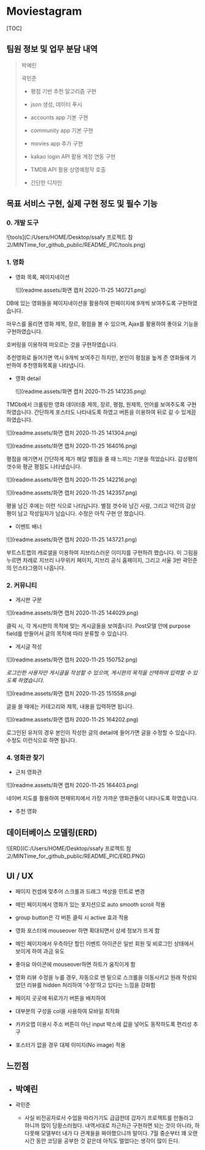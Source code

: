 # Moviestagram

[TOC]



## 팀원 정보 및 업무 분담 내역

> 박예린
>
> 곽민준
>
> - 평점 기반 추천 알고리즘 구현  
>
> - json 생성, 데이터 푸시
>
> - accounts app 기본 구현
>
> - community app 기본 구현
>
> - movies app 추가 구현
>
> - kakao login API 활용 계정 연동 구현
>
> - TMDB API 활용 상영예정작 호출
>
> - 간단한 디자인
>
>   

## 목표 서비스 구현, 실제 구현 정도 및 필수 기능

### 0. 개발 도구

![tools](C:/Users/HOME/Desktop/ssafy  프로젝트 참고/MINTime_for_github_public/README_PIC/tools.png)



### 1. 영화

- 영화 목록, 페이지네이션

  ![](readme.assets/화면 캡처 2020-11-25 140721.png)

DB에 있는 영화들을 페이지네이션을 활용하여 한페이지에 9개씩 보여주도록 구현하였습니다.

마우스를 올리면 영화 제목, 장르, 평점을 볼 수 있으며, Ajax를 활용하여 좋아요 기능을 구현하였습니다.

호버링을 이용하여 떠오르는 것을 구현하였습니다.

추천영화로 들어가면 역시 9개씩 보여주긴 하지만, 본인이 평점을 높게 준 영화들에 기반하여 추천영화목록을 나타냅니다.







- 영화 detail

  ![](readme.assets/화면 캡처 2020-11-25 141235.png)



TMDb에서 크롤링한 영화 데이터중 제목, 장르, 평점, 원제목, 언어를 보여주도록 구현하였습니다. 간단하게 포스터도 나타내도록 하였고 버튼을 이용하여 뒤로 갈 수 있게끔 하였습니다.

![](readme.assets/화면 캡처 2020-11-25 141304.png)

![](readme.assets/화면 캡처 2020-11-25 164016.png)

 평점을 매기면서 간단하게 제가 해당 별점을 줄 때 느끼는 기분을 적었습니다. 감상평의 갯수와 평균 평점도 나타냈습니다.



![](readme.assets/화면 캡처 2020-11-25 142216.png)

![](readme.assets/화면 캡처 2020-11-25 142357.png)

평을 남긴 후에는 이런 식으로 나타납니다. 별점 갯수와 남긴 사람, 그리고 약간의 감상평이 남고 작성일자가 남습니다. 수정은 아직 구현 안 했습니다.

- 이벤트 배너

![](readme.assets/화면 캡처 2020-11-25 143721.png)

부트스트랩의 캐로샐을 이용하여 지브리스러운 이미지를 구현하려 했습니다. 이 그림을 누르면 차례로 지브리 나무위키 페이지, 지브리 공식 홈페이지, 그리고 서울 3반 곽민준의 인스타그램이 나옵니다.



### 2. 커뮤니티

- 게시판 구분

![](readme.assets/화면 캡처 2020-11-25 144029.png)



클릭 시, 각 게시판의 목적에 맞는 게시글들을 보여줍니다. Post모델 안에 purpose field를 만들어서 글의 목적에 따라 분류할 수 있습니다.

- 게시글 작성

![](readme.assets/화면 캡처 2020-11-25 150752.png)

*로그인한 사용자만 게시글을 작성할 수 있으며, 게시판의 목적을 선택하여 입력할 수 있도록 하였습니다.*

![](readme.assets/화면 캡처 2020-11-25 151558.png)

글을 쓸 때에는 카테고리와 제목, 내용을 입력하면 됩니다.



![](readme.assets/화면 캡처 2020-11-25 164202.png)

로그인된 유저의 경우 본인이 작성한 글의 detail에 들어가면 글을 수정할 수 있습니다. 수정도 이런식으로 하면 됩니다.

### 4. 영화관 찾기

- 근처 영화관

![](readme.assets/화면 캡처 2020-11-25 164403.png)

네이버 지도를 활용하여 현재위치에서 가장 가까운 영화관들이 나타나도록 하였습니다.

- 추천 영화





## 데이터베이스 모델링(ERD)



![ERD](C:/Users/HOME/Desktop/ssafy  프로젝트 참고/MINTime_for_github_public/README_PIC/ERD.PNG)



## UI / UX

- 페이지 컨셉에 맞추어 스크롤과 드래그 색상을 민트로 변경
- 메인 페이지에서 영화가 있는 포지션으로 auto smooth scroll 적용

- group button은 각 버튼 클릭 시 active 효과 적용

- 영화 포스터에 mouseover 하면 확대되면서 상세 정보가 뜨게 함
- 메인 페이지에서 우측하단 할인 이벤트 아이콘은 일반 회원 및 비로그인 상태에서 보이게 하여 과금 유도
- 좋아요 아이콘에 mouseover하면 하트가 움직이게 함
- 영화 리뷰 수정을 누를 경우, 자동으로 맨 밑으로 스크롤을 이동시키고 원래 작성되었던 리뷰를 hidden 처리하여 '수정'하고 있다는 느낌을 강화함
- 페이지 곳곳에 뒤로가기 버튼을 배치하여 
- 대부분의 구성을 col을 사용하여 모바일 최적화
- 카카오맵 이용시 주소 버튼이 아닌 input 박스에 값을 넣어도 동작하도록 편리성 추구
- 포스터가 없을 경우 대체 이미지(No image) 적용



## 느낀점

- 박예린
  - 

- 곽민준
  - 사실 비전공자로서 수업을 따라가기도 급급한데 갑자기 프로젝트를 만들라고 하니까 많이 당황스러웠다. 내역서대로 차근차근 구현하면 되는 것이 아니라, 하다못해 모델부터 내가 다 관계들을 짜야했으니까 말이다. 7월 중순부터 꽤 오랜 시간 동안 코딩을 공부한 것 같은데 아직도 멀었다는 생각이 많이 든다.
